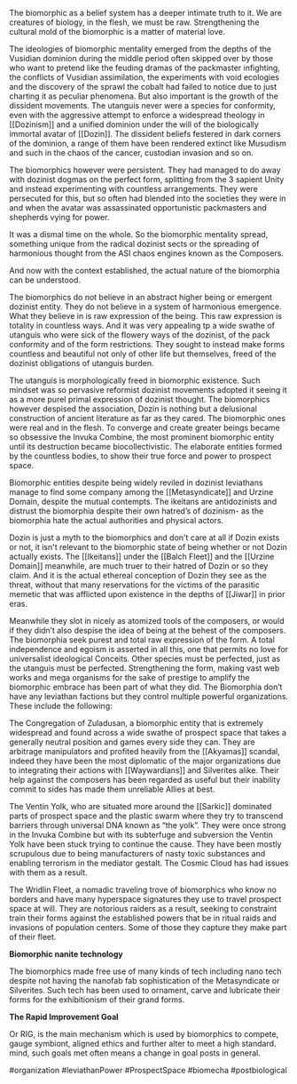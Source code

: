 
The biomorphic as a belief system has a deeper intimate truth to it. We are creatures of biology, in the flesh, we must be raw. Strengthening the cultural mold of the biomorphic is a matter of material love.

The ideologies of biomorphic mentality emerged from the depths of the Vusidian dominion during the middle period often skipped over by those who want to pretend like the feuding dramas of the packmaster infighting, the conflicts of Vusidian assimilation, the experiments with void ecologies and the discovery of the sprawl the cobalt had failed to notice due to just charting it as peculiar phenomena. But also important is the growth of the dissident movements. The utanguis never were a species for conformity, even with the aggressive attempt to enforce a widespread theology in [[Dozinism]] and a unified dominion under the will of the biologically immortal avatar of [[Dozin]]. The dissident beliefs festered in dark corners of the dominion, a range of them have been rendered extinct like Musudism and such in the chaos of the cancer, custodian invasion and so on.

The biomorphics however were persistent. They had managed to do away with dozinist dogmas on the perfect form, splitting from the 3 sapient Unity and instead experimenting with countless arrangements. They were persecuted for this, but so often had blended into the societies they were in and when the avatar was assassinated opportunistic packmasters and shepherds vying for power.

It was a dismal time on the whole. So the biomorphic mentality spread, something unique from the radical dozinist sects or the spreading of harmonious thought from the ASI chaos engines known as the Composers.

And now with the context established, the actual nature of the biomorphia can be understood.

The biomorphics do not believe in an abstract higher being or emergent dozinist entity. They do not believe in a system of harmonious emergence. What they believe in is raw expression of the being. This raw expression is totality in countless ways. And it was very appealing tp a wide swathe of utanguis who were sick of the flowery ways of the dozinist, of the pack conformity and of the form restrictions. They sought to instead make forms countless and beautiful not only of other life but themselves, freed of the dozinist obligations of utanguis burden. 

The utanguis is morphologically freed in biomorphic existence. Such mindset was so pervasive reformist dozinist movements adopted it seeing it as a more purel primal expression of dozinist thought. The biomorphics however despised the association, Dozin is nothing but a delusional construction of ancient literature as far as they cared. The biomorphic ones were real and in the flesh. To converge and create greater beings became so obsessive the Invuka Combine, the most prominent biomorphic entity until its destruction became biocollectivistic. The elaborate entities formed by the countless bodies, to show their true force and power to prospect space.

Biomorphic entities despite being widely reviled in dozinist leviathans manage to find some company among the [[Metasyndicate]] and Urzine Domain, despite the mutual contempts. The ikeitans are antidozinists and distrust the biomorphia despite their own hatred’s of dozinism- as the biomorphia hate the actual authorities and physical actors. 

Dozin is just a myth to the biomorphics and don't care at all if Dozin exists or not, it isn't relevant to the biomorphic state of being whether or not Dozin actually exists. The [[Ikeitans]] under the [[Balch Fleet]] and the [[Urzine Domain]] meanwhile, are much truer to their hatred of Dozin or so they claim. And it is the actual ethereal conception of Dozin they see as the threat, without that many reservations for the victims of the parasitic memetic that was afflicted upon existence in the depths of [[Jiwar]] in prior eras.

Meanwhile they slot in nicely as atomized tools of the composers, or would if they didn’t also despise the idea of being at the behest of the composers. The biomorphia seek purest and total raw expression of the form. A total independence and egoism is asserted in all this, one that permits no love for universalist ideological Conceits. Other species must be perfected, just as the utanguis must be perfected. Strengthening the form, making vast web works and mega organisms for the sake of prestige to amplify the biomorphic embrace has been part of what they did. The Biomorphia don’t have any leviathan factions but they control multiple powerful organizations. These include the following:

The Congregation of Zuladusan, a biomorphic entity that is extremely widespread and found across a wide swathe of prospect space that takes a generally neutral position and games every side they can. They are arbitrage manipulators and profited heavily from the [[Akyamas]] scandal, indeed they have been the most diplomatic of the major organizations due to integrating their actions with [[Waywardians]] and Silverites alike. Their help against the composers has been regarded as useful but their inability commit to sides has made them unreliable Allies at best.

The Ventin Yolk, who are situated more around the [[Sarkic]] dominated parts of prospect space and the plastic swarm where they try to transcend barriers through universal DNA known as “the yolk”. They were once strong in the Invuka Combine but with its subterfuge and subversion the Ventin Yolk have been stuck trying to continue the cause. They have been mostly scrupulous due to being manufacturers of nasty toxic substances and enabling terrorism in the mediator gestalt. The Cosmic Cloud has had issues with them as a result.

The Wridlin Fleet, a nomadic traveling trove of biomorphics who know no borders and have many hyperspace signatures they use to travel prospect space at will. They are notorious raiders as a result, seeking to constraint train their forms against the established powers that be in ritual raids and invasions of population centers. Some of those they capture they make part of their fleet.

**Biomorphic nanite technology**

The biomorphics made free use of many kinds of tech including nano tech despite not having the nanofab fab sophistication of the Metasyndicate or Silverites. Such tech has been used to ornament, carve and lubricate their forms for the exhibitionism of their grand forms.

**The Rapid Improvement Goal**

Or RIG, is the main mechanism which is used by biomorphics to compete, gauge symbiont, aligned ethics and further alter to meet a high standard. mind, such goals met often means a change in goal posts in general.

#organization
#leviathanPower 
#ProspectSpace 
#biomecha 
#postbiological 